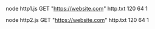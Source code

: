 <mode> <target> <proxyfile> <time> <req> <thread>

node http1.js GET "https://website.com" http.txt 120 64 1


node http2.js GET "https://website.com" http.txt 120 64 1


